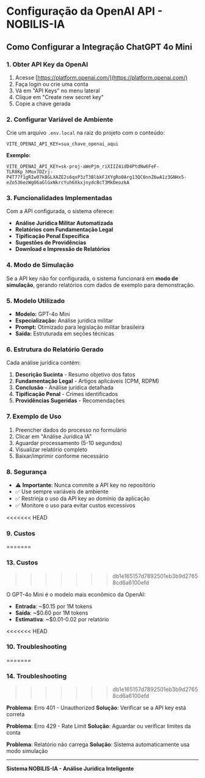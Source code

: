 # Configuração da OpenAI API - NOBILIS-IA

## Como Configurar a Integração ChatGPT 4o Mini

### 1. Obter API Key da OpenAI

1. Acesse [https://platform.openai.com/](https://platform.openai.com/)
2. Faça login ou crie uma conta
3. Vá em "API Keys" no menu lateral
4. Clique em "Create new secret key"
5. Copie a chave gerada

### 2. Configurar Variável de Ambiente

Crie um arquivo `.env.local` na raiz do projeto com o conteúdo:

```env
VITE_OPENAI_API_KEY=sua_chave_openai_aqui
```

**Exemplo:**
```env
VITE_OPENAI_API_KEY=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
```

### 3. Funcionalidades Implementadas

Com a API configurada, o sistema oferece:

- **Análise Jurídica Militar Automatizada**
- **Relatórios com Fundamentação Legal**
- **Tipificação Penal Específica**
- **Sugestões de Providências**
- **Download e Impressão de Relatórios**

### 4. Modo de Simulação

Se a API key não for configurada, o sistema funcionará em **modo de simulação**, gerando relatórios com dados de exemplo para demonstração.

### 5. Modelo Utilizado

- **Modelo:** GPT-4o Mini
- **Especialização:** Análise jurídica militar
- **Prompt:** Otimizado para legislação militar brasileira
- **Saída:** Estruturada em seções técnicas

### 6. Estrutura do Relatório Gerado

Cada análise jurídica contém:

1. **Descrição Sucinta** - Resumo objetivo dos fatos
2. **Fundamentação Legal** - Artigos aplicáveis (CPM, RDPM)
3. **Conclusão** - Análise jurídica detalhada
4. **Tipificação Penal** - Crimes identificados
5. **Providências Sugeridas** - Recomendações

### 7. Exemplo de Uso

1. Preencher dados do processo no formulário
2. Clicar em "Análise Jurídica IA" 
3. Aguardar processamento (5-10 segundos)
4. Visualizar relatório completo
5. Baixar/imprimir conforme necessário

### 8. Segurança

- ⚠️ **Importante**: Nunca commite a API key no repositório
- ✅ Use sempre variáveis de ambiente
- ✅ Restrinja o uso da API key ao domínio da aplicação
- ✅ Monitore o uso para evitar custos excessivos

<<<<<<< HEAD
### 9. Custos
=======
### 13. Custos
>>>>>>> db1e165157d7892501eb3b9d27658cd6a6100efd

O GPT-4o Mini é o modelo mais econômico da OpenAI:
- **Entrada**: ~$0.15 por 1M tokens
- **Saída**: ~$0.60 por 1M tokens
- **Estimativa**: ~$0.01-0.02 por relatório

<<<<<<< HEAD
### 10. Troubleshooting
=======
### 14. Troubleshooting
>>>>>>> db1e165157d7892501eb3b9d27658cd6a6100efd

**Problema**: Erro 401 - Unauthorized
**Solução**: Verificar se a API key está correta

**Problema**: Erro 429 - Rate Limit
**Solução**: Aguardar ou verificar limites da conta

**Problema**: Relatório não carrega
**Solução**: Sistema automaticamente usa modo simulação

---

**Sistema NOBILIS-IA - Análise Jurídica Inteligente** 